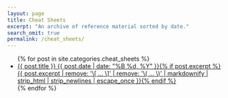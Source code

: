 ```yaml
---
layout: page
title: Cheat Sheets
excerpt: "An archive of reference material sorted by date."
search_omit: true
permalink: /cheat_sheets/
---
```


<ul class="post-list">
{% for post in site.categories.cheat_sheets %} 
  <li><article><a href="{{ site.url }}{{ post.url }}">{{ post.title }} <span class="entry-date"><time datetime="{{ post.date | date_to_xmlschema }}">{{ post.date | date: "%B %d, %Y" }}</time></span>{% if post.excerpt %} <span class="excerpt">{{ post.excerpt | remove: '\[ ... \]' | remove: '\( ... \)' | markdownify | strip_html | strip_newlines | escape_once }}</span>{% endif %}</a></article></li>
{% endfor %}
</ul>
